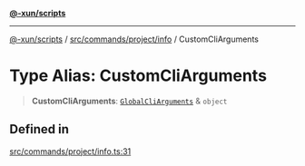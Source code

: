 [**@-xun/scripts**](../../../../../README.md)

***

[@-xun/scripts](../../../../../README.md) / [src/commands/project/info](../README.md) / CustomCliArguments

# Type Alias: CustomCliArguments

> **CustomCliArguments**: [`GlobalCliArguments`](../../../../configure/type-aliases/GlobalCliArguments.md) & `object`

## Defined in

[src/commands/project/info.ts:31](https://github.com/Xunnamius/xscripts/blob/f7b55e778c8646134a23d934fd2791d564a72b57/src/commands/project/info.ts#L31)
